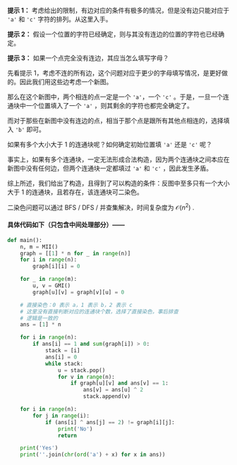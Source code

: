 **提示 1：** 考虑给出的限制，有边对应的条件有极多的情况，但是没有边只能对应于 `'a'` 和 `'c'` 字符的排列。从这里入手。

**提示 2：** 假设一个位置的字符已经确定，则与其没有连边的位置的字符也已经确定。

**提示 3：** 如果一个点完全没有连边，其应当怎么填写字母？

先看提示 1，考虑不连的所有边，这个问题对应于更少的字母填写情况，是更好做的。因此我们用这些边考虑一个新图。

那么在这个新图中，两个相连的点一定是一个 `'a'`，一个 `'c'` 。于是，一旦一个连通块中一个位置填入了一个 `'a'` ，则其剩余的字符也都完全确定了。

而对于那些在新图中没有连边的点，相当于那个点是跟所有其他点相连的，选择填入 `'b'` 即可。

如果有多个大小大于 $1$ 的连通块呢？如何确定初始位置填 `'a'` 还是 `'c'` 呢？

事实上，如果有多个连通块，一定无法形成合法构造，因为两个连通块之间本应在新图中没有任何边，但两个连通块一定都填过 `'a'` 和 `'c'` ，因此发生矛盾。

综上所述，我们给出了构造，且得到了可以构造的条件：反图中至多只有一个大小大于 $1$ 的连通块，且若存在，该连通块可二染色。

二染色问题可以通过 BFS / DFS / 并查集解决，时间复杂度为 $\mathcal{O}(n^2)$ .

#### 具体代码如下（只包含中间处理部分）——

```Python []
def main():
    n, m = MII()
    graph = [[1] * n for _ in range(n)]
    for i in range(n):
        graph[i][i] = 0

    for _ in range(m):
        u, v = GMI()
        graph[u][v] = graph[v][u] = 0

    # 直接染色：0 表示 a，1 表示 b，2 表示 c
    # 这里没有直接判断对应的连通块个数，选择了直接染色，事后排查
    # 逻辑是一致的
    ans = [1] * n

    for i in range(n):
        if ans[i] == 1 and sum(graph[i]) > 0:
            stack = [i]
            ans[i] = 0
            while stack:
                u = stack.pop()
                for v in range(n):
                    if graph[u][v] and ans[v] == 1:
                        ans[v] = ans[u] ^ 2
                        stack.append(v)

    for i in range(n):
        for j in range(i):
            if (ans[i] ^ ans[j] == 2) != graph[i][j]:
                print('No')
                return

    print('Yes')
    print(''.join(chr(ord('a') + x) for x in ans))
```